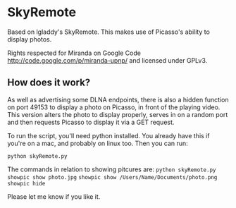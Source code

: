 SkyRemote
=========

Based on lgladdy's SkyRemote. This makes use of Picasso's ability to display photos.

Rights respected for Miranda on Google Code http://code.google.com/p/miranda-upnp/ and licensed under GPLv3.


How does it work?
------------------------------------------------

As well as advertising some DLNA endpoints, there is also a hidden function on port 49153 to display a photo on Picasso, in front of the playing video. This version alters the photo to display properly, serves in on a random port and then requests Picasso to display it via a GET request.

To run the script, you'll need python installed. You already have this if you're on a mac, and probably on linux too. Then you can run:

    python skyRemote.py

The commands in relation to showing pitcures are:
    `python skyRemote.py`
    `showpic show photo.jpg`
    `showpic show /Users/Name/Documents/photo.png`
    `showpic hide`

Please let me know if you like it.
